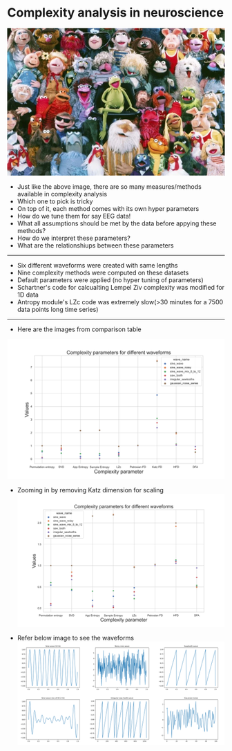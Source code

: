 # Complexity analysis in neuroscience
![muppets](https://raw.githubusercontent.com/rahulvenugopal/ComapreComplexity/main/images/muppet_show.png)

- Just like the above image, there are so many measures/methods available in complexity analysis
- Which one to pick is tricky
- On top of it, each method comes with its own hyper parameters
- How do we tune them for say EEG data!
- What all assumptions should be met by the data before appying these methods?
- How do we interpret these parameters?
- What are the relationshiups between these parameters

---
- Six different waveforms were created with same lengths
- Nine complexity methods were computed on these datasets
- Default parameters were applied (no hyper tuning of parameters)
- Schartner's code for calcualting Lempel Ziv complexity was modified for 1D data
- Antropy module's LZc code was extremely slow(>30 minutes for a 7500 data points long time series)

---
- Here are the images from comparison table

![cc](https://github.com/rahulvenugopal/ComapreComplexity/blob/main/images/comapre_complexity.png)

- Zooming in by removing Katz dimension for scaling
![zoom](https://github.com/rahulvenugopal/ComapreComplexity/blob/main/images/comapre_complexity_zoomed.png)

- Refer below image to see the waveforms
![wave_collage](https://raw.githubusercontent.com/rahulvenugopal/ComapreComplexity/main/images/FinalCollage.png)